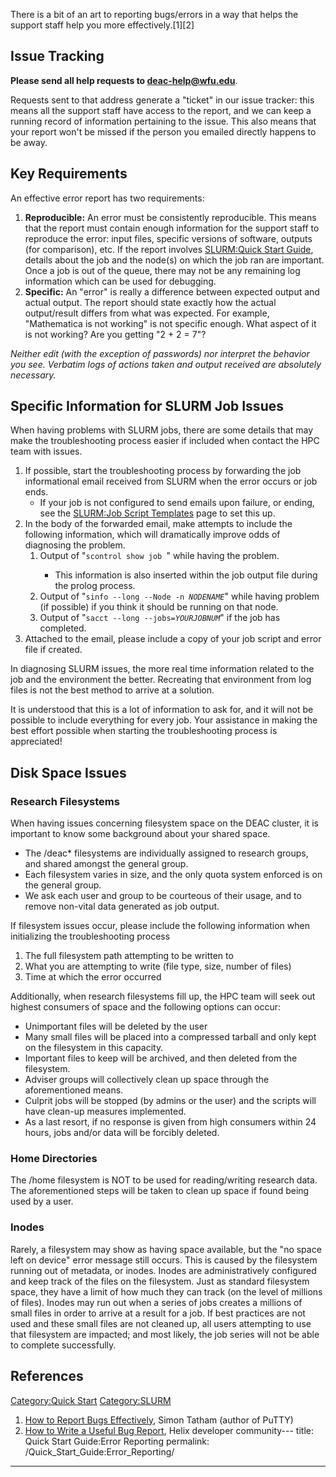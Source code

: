There is a bit of an art to reporting bugs/errors in a way that helps
the support staff help you more effectively.\[1\]\[2\]

## Issue Tracking

**Please send all help requests to <deac-help@wfu.edu>**.

Requests sent to that address generate a "ticket" in our issue tracker:
this means all the support staff have access to the report, and we can
keep a running record of information pertaining to the issue. This also
means that your report won't be missed if the person you emailed
directly happens to be away.

## Key Requirements

An effective error report has two requirements:

1.  **Reproducible:** An error must be consistently reproducible. This
    means that the report must contain enough information for the
    support staff to reproduce the error: input files, specific versions
    of software, outputs (for comparison), etc. If the report involves
    [SLURM:Quick Start Guide](SLURM:Quick_Start_Guide "wikilink"),
    details about the job and the node(s) on which the job ran are
    important. Once a job is out of the queue, there may not be any
    remaining log information which can be used for debugging.
2.  **Specific:** An "error" is really a difference between expected
    output and actual output. The report should state exactly how the
    actual output/result differs from what was expected. For example,
    "Mathematica is not working" is not specific enough. What aspect of
    it is not working? Are you getting "2 + 2 = 7"?

*Neither edit (with the exception of passwords) nor interpret the
behavior you see. Verbatim logs of actions taken and output received are
absolutely necessary.*

## Specific Information for SLURM Job Issues

When having problems with SLURM jobs, there are some details that may
make the troubleshooting process easier if included when contact the HPC
team with issues.

1.  If possible, start the troubleshooting process by forwarding the job
    informational email received from SLURM when the error occurs or job
    ends.
      - If your job is not configured to send emails upon failure, or
        ending, see the [SLURM:Job Script
        Templates](SLURM:Job_Script_Templates "wikilink") page to set
        this up.
2.  In the body of the forwarded email, make attempts to include the
    following information, which will dramatically improve odds of
    diagnosing the problem.
    1.  Output of "`scontrol show job `<Job ID>" while having the
        problem.
          - This information is also inserted within the job output file
            during the prolog process.
    2.  Output of "`sinfo --long --Node -n `*`NODENAME`*" while having
        problem (if possible) if you think it should be running on that
        node.
    3.  Output of "`sacct --long --jobs=`*`YOURJOBNUM`*" if the job has
        completed.
3.  Attached to the email, please include a copy of your job script and
    error file if created.

In diagnosing SLURM issues, the more real time information related to
the job and the environment the better. Recreating that environment from
log files is not the best method to arrive at a solution.

It is understood that this is a lot of information to ask for, and it
will not be possible to include everything for every job. Your
assistance in making the best effort possible when starting the
troubleshooting process is appreciated\!

## Disk Space Issues

### Research Filesystems

When having issues concerning filesystem space on the DEAC cluster, it
is important to know some background about your shared space.

  - The /deac\* filesystems are individually assigned to research
    groups, and shared amongst the general group.
  - Each filesystem varies in size, and the only quota system enforced
    is on the general group.
  - We ask each user and group to be courteous of their usage, and to
    remove non-vital data generated as job output.

If filesystem issues occur, please include the following information
when initializing the troubleshooting process

1.  The full filesystem path attempting to be written to
2.  What you are attempting to write (file type, size, number of files)
3.  Time at which the error occurred

Additionally, when research filesystems fill up, the HPC team will seek
out highest consumers of space and the following options can occur:

  - Unimportant files will be deleted by the user
  - Many small files will be placed into a compressed tarball and only
    kept on the filesystem in this capacity.
  - Important files to keep will be archived, and then deleted from the
    filesystem.
  - Adviser groups will collectively clean up space through the
    aforementioned means.
  - Culprit jobs will be stopped (by admins or the user) and the scripts
    will have clean-up measures implemented.
  - As a last resort, if no response is given from high consumers within
    24 hours, jobs and/or data will be forcibly deleted.

### Home Directories

The /home filesystem is NOT to be used for reading/writing research
data. The aforementioned steps will be taken to clean up space if found
being used by a user.

### Inodes

Rarely, a filesystem may show as having space available, but the "no
space left on device" error message still occurs. This is caused by the
filesystem running out of metadata, or inodes. Inodes are
administratively configured and keep track of the files on the
filesystem. Just as standard filesystem space, they have a limit of how
much they can track (on the level of millions of files). Inodes may run
out when a series of jobs creates a millions of small files in order to
arrive at a result for a job. If best practices are not used and these
small files are not cleaned up, all users attempting to use that
filesystem are impacted; and most likely, the job series will not be
able to complete successfully.

## References

<references/>

[Category:Quick Start](Category:Quick_Start "wikilink")
[Category:SLURM](Category:SLURM "wikilink")

1.  [How to Report Bugs
    Effectively](http://www.chiark.greenend.org.uk/~sgtatham/bugs.html),
    Simon Tatham (author of PuTTY)
2.  [How to Write a Useful Bug
    Report](https://community.helixcommunity.org/2006/writingbugreport),
    Helix developer community---
title: Quick Start Guide:Error Reporting
permalink: /Quick_Start_Guide:Error_Reporting/
---

